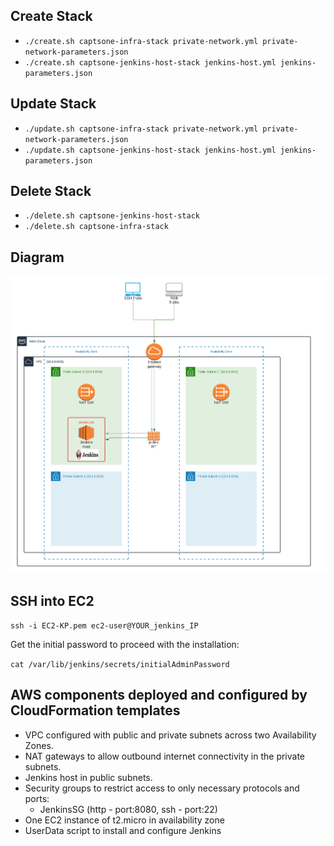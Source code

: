 ## Create Stack
* `./create.sh captsone-infra-stack private-network.yml private-network-parameters.json`
* `./create.sh captsone-jenkins-host-stack jenkins-host.yml jenkins-parameters.json`

## Update Stack
* `./update.sh captsone-infra-stack private-network.yml private-network-parameters.json`
* `./update.sh captsone-jenkins-host-stack jenkins-host.yml jenkins-parameters.json`

## Delete Stack
* `./delete.sh captsone-jenkins-host-stack`
* `./delete.sh captsone-infra-stack`

## Diagram
![Diagram](AWS-Jenkins-CF.png)

## SSH into EC2
`ssh -i EC2-KP.pem ec2-user@YOUR_jenkins_IP`

Get the initial password to proceed with the installation:

`cat /var/lib/jenkins/secrets/initialAdminPassword`

## AWS components deployed and configured by CloudFormation templates
* VPC configured with public and private subnets across two Availability Zones.
* NAT gateways to allow outbound internet connectivity in the private subnets.
* Jenkins host in public subnets.
* Security groups to restrict access to only necessary protocols and ports:
    * JenkinsSG (http - port:8080, ssh - port:22)
* One EC2 instance of t2.micro in availability zone
* UserData script to install and configure Jenkins

